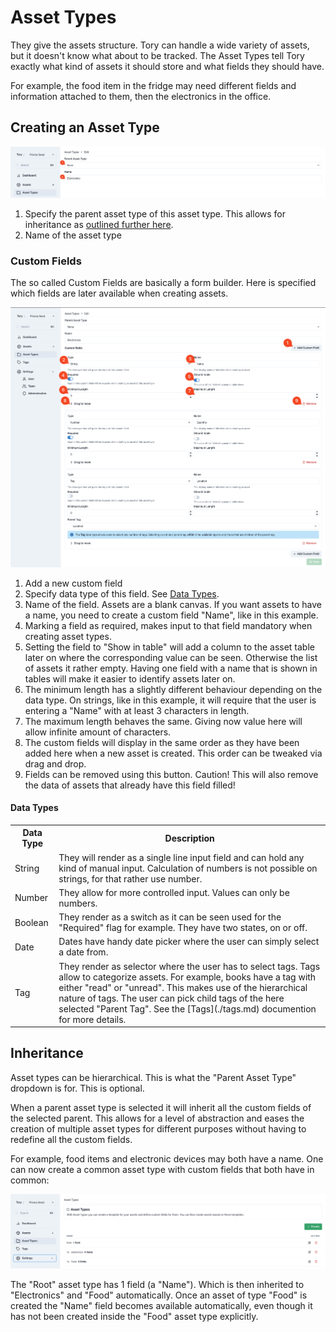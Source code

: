 # Asset Types

They give the assets structure. Tory can handle a wide variety of assets, but it doesn't know what about to be tracked. The Asset Types tell Tory exactly what kind of assets it should store and what fields they should have.

For example, the food item in the fridge may need different fields and information attached to them, then the electronics in the office.

## Creating an Asset Type

<img src="./assets/asset-type-edit-basic-explanation-upper.png"/>

1. Specify the parent asset type of this asset type. This allows for inheritance as [outlined further here](#inheritance).
2. Name of the asset type

### Custom Fields

The so called Custom Fields are basically a form builder. Here is specified which fields are later available when creating assets.

<img src="./assets/asset-type-edit-basic-explanation-lower.png"/>

1. Add a new custom field
2. Specify data type of this field. See [Data Types](#data-types).
3. Name of the field. Assets are a blank canvas. If you want assets to have a name, you need to create a custom field "Name", like in this example.
4. Marking a field as required, makes input to that field mandatory when creating asset types.
5. Setting the field to "Show in table" will add a column to the asset table later on where the corresponding value can be seen. Otherwise the list of assets it rather empty. Having one field with a name that is shown in tables will make it easier to identify assets later on.
6. The minimum length has a slightly different behaviour depending on the data type. On strings, like in this example, it will require that the user is entering a "Name" with at least 3 characters in length.
7. The maximum length behaves the same. Giving now value here will allow infinite amount of characters.
8. The custom fields will display in the same order as they have been added here when a new asset is created. This order can be tweaked via drag and drop.
9. Fields can be removed using this button. Caution! This will also remove the data of assets that already have this field filled!

#### Data Types

<table>
  <tr>
    <th>Data Type</th>
    <th>Description</th>
  </tr>
  <tr>
    <td>String</td>
    <td>They will render as a single line input field and can hold any kind of manual input. Calculation of numbers is not possible on strings, for that rather use number.</td>
  </tr>
  <tr>
    <td>Number</td>
    <td>They allow for more controlled input. Values can only be numbers.</td>
  </tr>
  <tr>
    <td>Boolean</td>
    <td>They render as a switch as it can be seen used for the "Required" flag for example. They have two states, on or off.</td>
  </tr>
  <tr>
    <td>Date</td>
    <td>Dates have handy date picker where the user can simply select a date from.</td>
  </tr>
  <tr>
    <td>Tag</td>
    <td>They render as selector where the user has to select tags. Tags allow to categorize assets. For example, books have a tag with either "read" or "unread". This makes use of the hierarchical nature of tags. The user can pick child tags of the here selected "Parent Tag". See the [Tags](./tags.md) documention for more details.</td>
  </tr>
</table>

## Inheritance

Asset types can be hierarchical. This is what the "Parent Asset Type" dropdown is for. This is optional. 

When a parent asset type is selected it will inherit all the custom fields of the selected parent. This allows for a level of abstraction and eases the creation of multiple asset types for different purposes without having to redefine all the custom fields.

For example, food items and electronic devices may both have a name. One can now create a common asset type with custom fields that both have in common:

<img src="./assets/asset-type-list.png" />

The "Root" asset type has 1 field (a "Name"). Which is then inherited to "Electronics" and "Food" automatically. Once an asset of type "Food" is created the "Name" field becomes available automatically, even though it has not been created inside the "Food" asset type explicitly.
